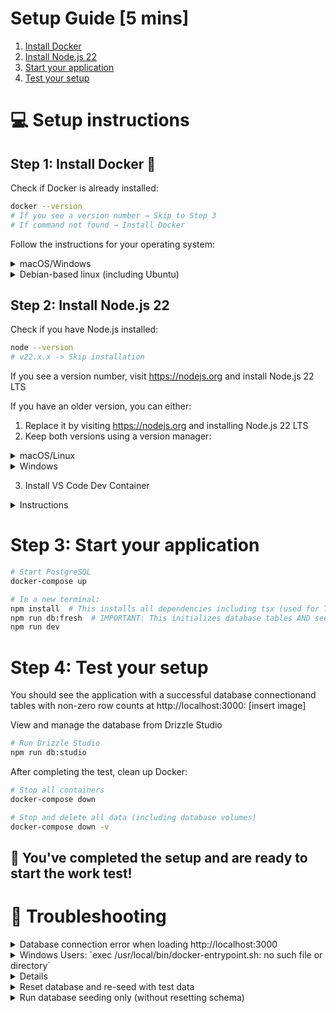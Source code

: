 # Setup Guide [5 mins]

1. [Install Docker](#step-1-install-docker-)
2. [Install Node.js 22](#step-2-install-nodejs-22)
3. [Start your application](#step-3-start-application)
4. [Test your setup](#step-4-test-your-setup)

# 💻 Setup instructions

## Step 1: Install Docker 🐳

Check if Docker is already installed:

```bash
docker --version
# If you see a version number → Skip to Step 3
# If command not found → Install Docker
```

Follow the instructions for your operating system:

<details>
<summary>macOS/Windows</summary>

1. Go to https://www.docker.com/products/docker-desktop/ and download Docker Desktop for your operating system.
2. After installation, start Docker Desktop and wait for it to fully initialize (~30 seconds).
3. Make sure Docker Desktop is running (check for the whale icon in your system tray/menu bar)
</details>
<details>
<summary>Debian-based linux (including Ubuntu)</summary>

```bash
curl -fsSL https://get.docker.com -o get-docker.sh
sudo sh get-docker.sh
sudo usermod -aG docker $USER
newgrp docker
```

Check if Docker daemon is running:

```bash
sudo systemctl status docker
# If not running:
sudo systemctl start docker
```

</details>

## Step 2: Install Node.js 22

Check if you have Node.js installed:

```bash
node --version
# v22.x.x -> Skip installation
```

If you see a version number, visit https://nodejs.org and install Node.js 22 LTS

If you have an older version, you can either:

1. Replace it by visiting https://nodejs.org and installing Node.js 22 LTS
2. Keep both versions using a version manager:
<details>
<summary>macOS/Linux</summary>

```bash
# Install nvm (Node Version Manager)
curl -o- https://raw.githubusercontent.com/nvm-sh/nvm/v0.39.0/install.sh | bash
# OR if you don't have curl:
wget -qO- https://raw.githubusercontent.com/nvm-sh/nvm/v0.39.0/install.sh | bash

# Reload your terminal or run:
source ~/.bashrc  # or ~/.zshrc for zsh users

# Install and use Node 22
nvm install 22
nvm use 22
```

</details>
<details>
<summary>Windows</summary>

```bash
# Install nvm-windows from: https://github.com/coreybutler/nvm-windows/releases
# Download and run the nvm-setup.exe installer

# After installation, in a new terminal:
nvm install 22
nvm use 22
```

</details>

3. Install VS Code Dev Container
<details>
<summary>Instructions</summary>

1. Install the "Dev Containers" extension in VS Code
1. Open this project in VS Code by clicking "Reopen in Container" when prompted (or press F1 and search for "Dev Containers: Reopen in Container")
   - VS Code will build the container, install dependencies and set up the database independently
   - Once ready, you'll see "✅ Dev container ready!" in the terminal
1. Run `npm run dev` in the VS Code terminal
1. You can skip [Step 3: Start application](#step-3-start-application) and open http://localhost:3000 in your browser
</details>

# Step 3: Start your application

```bash
# Start PostgreSQL
docker-compose up

# In a new terminal:
npm install  # This installs all dependencies including tsx (used for TypeScript execution)
npm run db:fresh  # IMPORTANT: This initializes database tables AND seeds test data
npm run dev
```

# Step 4: Test your setup

You should see the application with a successful database connectionand tables with non-zero row counts at http://localhost:3000:
[insert image]

View and manage the database from Drizzle Studio

```bash
# Run Drizzle Studio
npm run db:studio
```

After completing the test, clean up Docker:

```bash
# Stop all containers
docker-compose down

# Stop and delete all data (including database volumes)
docker-compose down -v
```

## 🎉 You've completed the setup and are ready to start the work test!

# 🔧 Troubleshooting

<details>
<summary>Database connection error when loading http://localhost:3000</summary>

verify PostgreSQL is running:

```bash
docker ps  # Should show tech-lead-postgres container running
```

</details>
<details>
<summary>Windows Users: `exec /usr/local/bin/docker-entrypoint.sh: no such file or directory`</summary>

This error occurs when Git converts line endings to Windows format (CRLF). To fix:

Option 1: Fresh clone with correct line endings

```bash
# Configure git to preserve LF line endings
git config --global core.autocrlf input

# Remove the current directory and clone again
cd ..
rm -rf swe-lead-test
git clone <repository-url>
cd swe-lead-test
docker-compose up --build
```

Option 2: Rebuild containers (the Dockerfile now auto-fixes line endings)

```bash
docker-compose down
docker-compose build --no-cache
docker-compose up
```

</details>
<details>
<summmary>Can't access http://localhost:3000?</summary>

1. Check if containers are running:

```bash
docker ps
```

You should see both `swe-lead-app` and `swe-lead-postgres` running.

2. Check application logs:

```bash
docker-compose logs app
```

Look for `"ready - started server on 0.0.0.0:3000"` message.

3. Wait for initialization: The first start takes a few minutes to:
   - Install dependencies
   - Set up the database
   - Start the development server

4. Try without detached mode to see live output:

```bash
docker-compose down
docker-compose up --build
```

This shows all logs in real-time so you can see exactly what's happening.

</details>
<details> 
<summary>Reset database and re-seed with test data</summary>

```bash
npm run db:fresh
```

</details>

<details>
<summary>Run database seeding only (without resetting schema)</summary>

```bash
npm run db:seed
```

</details>
